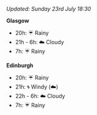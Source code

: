 *Updated: Sunday 23rd July 18:30*

**Glasgow**

* 20h: :umbrella: Rainy
* 21h - 6h: :cloud: Cloudy
* 7h: :umbrella: Rainy

**Edinburgh**

* 20h: :umbrella: Rainy
* 21h: :cyclone: Windy (:cloud:)
* 22h - 6h: :cloud: Cloudy
* 7h: :umbrella: Rainy
